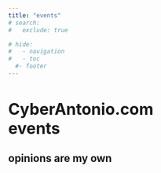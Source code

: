 ```yaml
---
title: "events"
# search:
#   exclude: true

# hide:
#   - navigation
#   - toc
  #- footer
---
```


<div class="hero-text">
    <h1 style="font-size:2.0rem;"><b>CyberAntonio.com</b></br>
    events</h1>
    <h2>opinions are my own</h2>
</div>

<div class="hero-image"></div>
